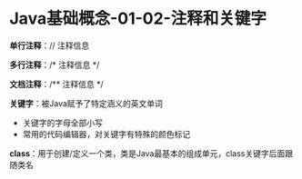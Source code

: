 # Java基础概念-01-02-注释和关键字

**单行注释**：// 注释信息

**多行注释**：/* 注释信息 */

**文档注释**：/** 注释信息 */

**关键字**：被Java赋予了特定涵义的英文单词

- 关键字的字母全部小写
- 常用的代码编辑器，对关键字有特殊的颜色标记

**class**：用于创建/定义一个类，类是Java最基本的组成单元，class关键字后面跟随类名

